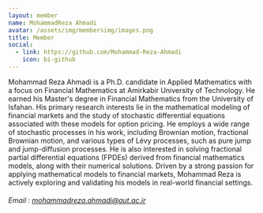 ```yaml
---
layout: member
name: MohammadReza Ahmadi
avatar: /assets/img/membersimg/images.png
title: Member
social:
  - link: https://github.com/Mohammad-Reza-Ahmadi
    icon: bi-github
---
```


Mohammad Reza Ahmadi is a Ph.D. candidate in Applied Mathematics with a focus on Financial Mathematics at Amirkabir University of Technology. He earned his Master's degree in Financial Mathematics from the University of Isfahan. His primary research interests lie in the mathematical modeling of financial markets and the study of stochastic differential equations associated with these models for option pricing. He employs a wide range of stochastic processes in his work, including Brownian motion, fractional Brownian motion, and various types of Lévy processes, such as pure jump and jump-diffusion processes. He is also interested in solving fractional partial differential equations (FPDEs) derived from financial mathematics models, along with their numerical solutions. Driven by a strong passion for applying mathematical models to financial markets, Mohammad Reza is actively exploring and validating his models in real-world financial settings.

###### Email : mohammadreza.ahmadi@aut.ac.ir
